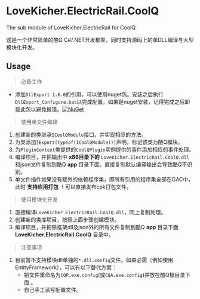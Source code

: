 # LoveKicher.ElectricRail.CoolQ

The sub module of LoveKicher.ElectricRail for CoolQ.

这是一个非常简单的酷Q C#/.NET开发框架，同时支持源码上的单DLL编译与大型模块化开发。

## Usage

>必备工作

* 添加`DllExport 1.6.0`的引用，可以使用nuget包。安装之后执行`DllExport_Configure.bat`以完成配置。如果是nuget安装，记得完成之后卸载此包以避免报错。[![NuGet](https://img.shields.io/nuget/dt/DllExport.svg?style=plastic)](https://www.nuget.org/packages/DllExport/)

>使用单文件编译

1. 创建新的类继承`ICoolQModule`接口，并实现相应的方法。
2. 为类添加`[Export(typeof(ICoolQModule))]`声明，标记该类为酷Q模块。
3. 为`PluginContext`类提供的`CoolQPlugin`实例提供的事件添加相应的事件处理。
4. 编译项目，并把输出中 **x86目录下的** `LoveKicher.ElectricRail.CoolQ.dll`和json文件复制到酷Q **app** 目录下面。直接复制默认编译输出会导致酷Q不识别。
5. 单文件插件如果没有额外的依赖程序集，即所有引用的程序集全部在GAC中，此时 **支持应用打包** ！可以直接发布cpk打包文件。

>使用模块化开发

1. 直接编译`LoveKicher.ElectricRail.CoolQ.dll`，同上复制处理。
2. 创建新的类库项目，按照上面步骤创建模块。
3. 编译项目，并把除框架dll及json外的所有文件复制到酷Q **app** 目录下面 **LoveKicher.ElectricRail.CoolQ** 目录中。

>注意事项

1. 目前暂不支持模块dll单独的`*.dll.config`文件。如果必需（例如使用EntityFramework），可以有以下替代方案：
    * 把文件重命名为`CQP.exe.config`(或`CQA.exe.config`)并放在酷Q根目录下面 。
    * 自己手工读写配置文件。
